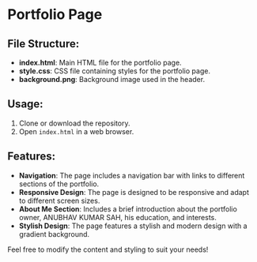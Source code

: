<h1>Portfolio Page</h1>
<h2>File Structure:</h2>
<ul>
<li><strong>index.html</strong>: Main HTML file for the portfolio page.</li>
<li><strong>style.css</strong>: CSS file containing styles for the portfolio page.</li>
<li><strong>background.png</strong>: Background image used in the header.</li>
</ul>
<h2>Usage:</h2>
<ol>
<li>Clone or download the repository.</li>
<li>Open <code>index.html</code> in a web browser.</li>
</ol>
<h2>Features:</h2>
<ul>
<li><strong>Navigation</strong>: The page includes a navigation bar with links to different sections of the portfolio.</li>
<li><strong>Responsive Design</strong>: The page is designed to be responsive and adapt to different screen sizes.</li>
<li><strong>About Me Section</strong>: Includes a brief introduction about the portfolio owner, ANUBHAV KUMAR SAH, his education, and interests.</li>
<li><strong>Stylish Design</strong>: The page features a stylish and modern design with a gradient background.</li>
</ul>
<p>Feel free to modify the content and styling to suit your needs!</p>

